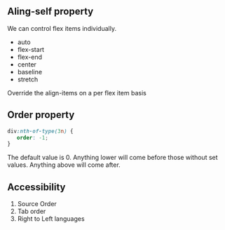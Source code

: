 ## Aling-self property

We can control flex items individually.

* auto
* flex-start
* flex-end
* center
* baseline
* stretch

Override the align-items on a per flex item basis

## Order property

```css
div:nth-of-type(3n) {
   order: -1;
}
```

The default value is 0. Anything lower will come before those without set values. Anything above will come after.

## Accessibility 

1. Source Order
2. Tab order
3. Right to Left languages

